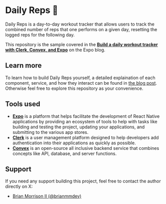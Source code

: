 # Daily Reps 👋

Daily Reps is a day-to-day workout tracker that allows users to track the combined number of reps that one performs on a given day, resetting the logged reps for the following day.

This repository is the sample covered in the [**Build a daily workout tracker with Clerk, Convex, and Expo**](https://expo.dev/blog/build-a-daily-workout-tracker-with-clerk-convex-and-expo) on the Expo blog.

## Learn more

To learn how to build Daily Reps yourself, a detailed explaination of each component, service, and how they interact can be found in [the blog post](https://expo.dev/blog/build-a-daily-workout-tracker-with-clerk-convex-and-expo). Otherwise feel free to explore this repository as your convenience.

## Tools used

- [**Expo**](https://expo.dev/) is a platform that helps facilitate the development of React Native applications by providing an ecosystem of tools to help with tasks like building and testing the project, updating your applications, and submitting to the various app stores.
- [**Clerk**](https://clerk.com/) is a user management platform designed to help developers add authentication into their applications as quickly as possible.
- [**Convex**](https://www.convex.dev/) is an open-source all inclusive backend service that combines concepts like API, database, and server functions.

## Support

If you need any support building this project, feel free to contact the author directly on X:

- [Brian Morrison II (@brianmmdev)](https://x.com/brianmmdev)
